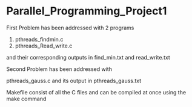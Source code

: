 # Parallel_Programming_Project1

First Problem has been addressed with 2 programs 

1. pthreads_findmin.c
2. pthreads_Read_write.c

and their corresponding outputs in find_min.txt and read_write.txt

Second Problem has been addressed with 

pthreads_gauss.c and its output in pthreads_gauss.txt


Makefile consist of all the C files and can be compiled at once using the make command
